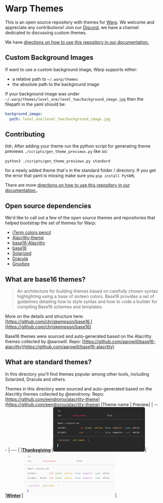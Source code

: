 # Warp Themes

This is an open source repository with themes for [Warp](https://www.warp.dev/).
We welcome and appreciate any contributions!
Join our [Discord](https://discord.gg/warpdotdev), we have a channel dedicated to discussing custom themes.

We have [directions on how to use this repository in our documentation.](https://docs.warp.dev/features/themes)

## Custom Background Images

If want to use a custom background image, Warp supports either:

* a relative path to `~/.warp/themes`
* the absolute path to the background image

If your background image was under `~/.warp/themes/level_one/level_two/background_image.jpg` then the filepath in the yaml should be:

```yaml
background_image:
  path: level_one/level_two/background_image.jpg
```

## Contributing

tldr; After adding your theme run the python script for generating theme previews `./scripts/gen_theme_previews.py` like so:

`python3 ./scripts/gen_theme_previews.py standard`

for a newly added theme that's in the standard folder / directory. If you get the error that yaml is missing make sure you `pip install PyYAML`

There are more [directions on how to use this repository in our documentation.](https://docs.warp.dev/features/themes).

## Open source dependencies

We'd like to call out a few of the open source themes and repositories that helped bootstrap the set of themes for Warp:

* [iTerm colors pencil](https://github.com/mattly/iterm-colors-pencil)
* [Alacritty-theme](https://github.com/eendroroy/alacritty-theme)
* [base16-Alacritty](https://github.com/aarowill/base16-alacritty)
* [base16](https://github.com/chriskempson/base16)
* [Solarized](https://ethanschoonover.com/solarized/)
* [Dracula](https://draculatheme.com/)
* [Gruvbox](https://github.com/morhetz/gruvbox)

## What are base16 themes?

> An architecture for building themes based on carefully chosen syntax highlighting using a base of sixteen colors. Base16 provides a set of guidelines detailing how to style syntax and how to code a builder for compiling Base16 schemes and templates.

More on the details and structure here: [https://github.com/chriskempson/base16.](https://github.com/chriskempson/base16)

Base16 themes were sourced and auto-generated based on the Alacritty themes collected by @aarowill.
Repo: [https://github.com/aarowill/base16-alacritty](https://github.com/aarowill/base16-alacritty)

## What are standard themes?

In this directory you'll find themes popular among other tools, including Solarized, Dracula and others.

Themes in this directory were sourced and auto-generated based on the Alacritty themes collected by @eendroroy.
Repo: [https://github.com/eendroroy/alacritty-theme](https://github.com/eendroroy/alacritty-theme)
|Theme name | Preview|
| --- | --- |
|**[Thanksgiving](thanksgiving.yaml)**:|<img src='previews/thanksgiving.yaml.svg' width='300'>|
|**[Winter](winter.yaml)**:|<img src='previews/winter.yaml.svg' width='300'>|